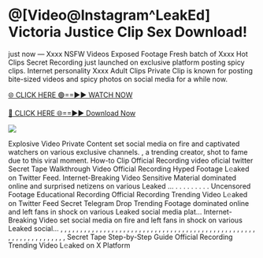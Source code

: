# @[Video@Instagram^LeakEd] Victoria Justice Clip Sex Download!

just now — Xxxx NSFW Videos Exposed Footage Fresh batch of Xxxx Hot Clips Secret Recording just launched on exclusive platform posting spicy clips. Internet personality Xxxx Adult Clips Private Clip is known for posting bite-sized videos and spicy photos on social media for a while now.

[🌐 CLICK HERE 🟢==►► WATCH NOW](https://tinyurl.com/topvvv?st=viral&si=gh)

[🔴 CLICK HERE 🌐==►► Download Now](https://tinyurl.com/topvvv?st=viral&si=gh)

[![](https://t4.ftcdn.net/jpg/00/89/87/57/360_F_89875724_hMf6q0pOUbIm38tYOeJTOKDftmRMQnny.jpg)](https://tinyurl.com/topvvv?st=viral&si=gh)

Explosive Video Private Content set social media on fire and captivated watchers on various exclusive channels. , a trending creator, shot to fame due to this viral moment. How-to Clip Official Recording video oficial twitter Secret Tape Walkthrough Video Official Recording Hyped Footage L𝚎aked on Twitter Feed. Internet-Breaking Video Sensitive Material dominated online and surprised netizens on various Leaked … . . . . . . . . . Uncensored Footage Educational Recording Official Recording Trending Video L𝚎aked on Twitter Feed Secret Telegram Drop Trending Footage dominated online and left fans in shock on various Leaked social media plat… Internet-Breaking Video set social media on fire and left fans in shock on various Leaked social… , , , , , , , , , , , , , , , , , , , , , , , , , , , , , , , , , , , , , , , , , , , , , , , , , , , , , , , , , , , , , , , , , Secret Tape Step-by-Step Guide Official Recording Trending Video L𝚎aked on X Platform
